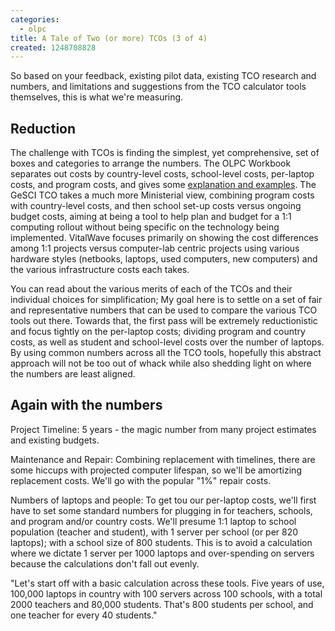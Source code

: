 ```yaml
---
categories:
  - olpc
title: A Tale of Two (or more) TCOs (3 of 4)
created: 1248708828
---
```

So based on your feedback, existing pilot data, existing TCO research and numbers, and limitations and suggestions from the TCO calculator tools themselves, this is what we're measuring.

<h2>Reduction</h2>
The challenge with TCOs is finding the simplest, yet comprehensive, set of boxes and categories to arrange the numbers.  The OLPC Workbook separates out costs by country-level costs, school-level costs, per-laptop costs, and program costs, and gives some <a href="https://wiki.laptop.org/go/Deployment_Guide/Workbook">explanation and examples</a>.  The GeSCI TCO takes a much more Ministerial view, combining program costs with country-level costs, and then school set-up costs versus ongoing budget costs, aiming at being a tool to help plan and budget for a 1:1 computing rollout without being specific on the technology being implemented.  VitalWave focuses primarily on showing the cost differences among 1:1 projects versus computer-lab centric projects using various hardware styles (netbooks, laptops, used computers, new computers) and the various infrastructure costs each takes.

You can read about the various merits of each of the TCOs and their individual choices for simplification;  My goal here is to settle on a set of fair and representative numbers that can be used to compare the various TCO tools out there.  Towards that, the first pass will be extremely reductionistic and focus tightly on the per-laptop costs; dividing program and country costs, as well as student and school-level costs over the number of laptops.  By using common numbers across all the TCO tools, hopefully this abstract approach will not be too out of whack while also shedding light on where the numbers are least aligned.

<h2>Again with the numbers</h2>
Project Timeline: 5 years - the magic number from many project estimates and existing budgets.

Maintenance and Repair: Combining replacement with timelines, there are some hiccups with projected computer lifespan, so we'll be amortizing replacement costs.  We'll go with the popular "1%" repair costs.

Numbers of laptops and people: To get tou our per-laptop costs, we'll first have to set some standard numbers for plugging in for teachers, schools, and program and/or country costs.  We'll presume 1:1 laptop to school population (teacher and student), with 1 server per school (or per 820 laptops); with a school size of 800 students. This is to avoid a calculation where we dictate 1 server per 1000 laptops and over-spending on servers because the calculations don't fall out evenly.

"Let's start off with a basic calculation across these tools. Five years of use, 100,000 laptops in country with 100 servers across 100 schools, with a total 2000 teachers and 80,000 students. That's 800 students per school, and one teacher for every 40 students."

<!--
## School Infrastructure:

GoogleDocsified worksheets:

GeSCI https://spreadsheets.google.com/ccc?key=0Auqr0C_oQXE8dGk0SC1hLVp0RkVrcUwtc3IwdXN6eVE&hl=en


OLPC Workbook https://spreadsheets.google.com/ccc?key=0Auqr0C_oQXE8dC1DQWdoT2Rua29YY04yeGRHRVcyRVE&hl=en


2006 and Haiti worksheet: https://spreadsheets.google.com/ccc?key=0Auqr0C_oQXE8dHRLZDczRGpyQ3U3U2J2OFphRVNUYWc&hl=en



Numbers from the field:

Uruguay: $300+ for initial costs, $45 per year thereafter: via https://www.americasquarterly.org/node/370

https://www.olpcnews.com/countries/uruguay/the_economist_on_olpc_uruguay.html

"We are implementing the plan one step at a time. To date, we have delivered 151,918 XO computers—low-power laptops that operate with flash memory and a Linux operating system—to students in public schools in Uruguay. By the end of 2009 one laptop will be delivered to each of the 301,143 students and 12,879 teachers in Uruguay’s 2,064 public schools. Students with mental, visual, hearing, or motor disabilities—as well as their schools—will also receive computers specifically tailored to meet their needs. CEIBAL’s total initial cost, financed entirely by the Uruguayan state, is $100 million (each computer costs $220). In addition to that, the government will spend $15 million annually for the program’s maintenance and continuity."

TCO & development funding for Paraguay: https://www.slideshare.net/onelaptopperchild/olpc-in-paraguay
-->
